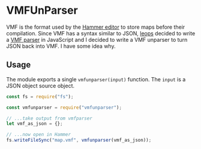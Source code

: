 # VMFUnParser

VMF is the format used by the [Hammer editor](https://developer.valvesoftware.com/wiki/Valve_Hammer_Editor) to store maps before their
compilation. Since VMF has a syntax similar to JSON, [leops](https://github.com/leops) decided to write a [VMF
parser](https://www.npmjs.com/package/vmfparser) in JavaScript and I decided to write a VMF unparser to turn JSON back into VMF. I have some idea why.

## Usage

The module exports a single `vmfunparser(input)` function. The `input` is a
JSON object source object.

```js
const fs = require("fs");

const vmfunparser = require("vmfunparser");

// ...take output from vmfparser
let vmf_as_json = {};

// ...now open in Hammer
fs.writeFileSync("map.vmf", vmfunparser(vmf_as_json));
```
